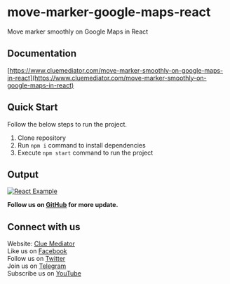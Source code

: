 # move-marker-google-maps-react

Move marker smoothly on Google Maps in React

## Documentation

[https://www.cluemediator.com/move-marker-smoothly-on-google-maps-in-react](https://www.cluemediator.com/move-marker-smoothly-on-google-maps-in-react)

## Quick Start

Follow the below steps to run the project.

1. Clone repository
2. Run `npm i` command to install dependencies
3. Execute `npm start` command to run the project

## Output

[![React Example](https://www.cluemediator.com/wp-content/uploads/2023/04/output-move-marker-smoothly-on-google-maps-in-react-clue-mediator.gif)](https://www.cluemediator.com/move-marker-smoothly-on-google-maps-in-react)

**Follow us on [GitHub](https://github.com/cluemediator) for more update.**

## Connect with us

Website: [Clue Mediator](https://www.cluemediator.com)  
Like us on [Facebook](https://www.facebook.com/thecluemediator)  
Follow us on [Twitter](https://twitter.com/cluemediator)  
Join us on [Telegram](https://t.me/cluemediator)  
Subscribe us on [YouTube](https://www.youtube.com/ClueMediator)